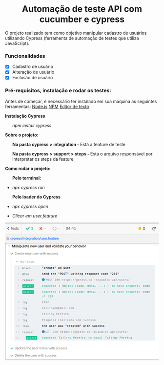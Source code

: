 <h1 align="center">Automação de teste API com cucumber e cypress</h1>

O projeto realizado tem como objetivo manipular cadastro de usuários utilizando Cypress (ferramenta de automação de testes que utiliza JavaScript).

### Funcionalidades

- [x] Cadastro de usuário
- [x] Alteração de usuário
- [x] Exclusão de usuário

### Pré-requisitos, instalação e rodar os testes:

Antes de começar, é necessário ter instalado em sua máquina as seguintes ferramentas:
    [Node.js](https://nodejs.org/en/download/package-manager/)
    [NPM](https://www.npmjs.com/get-npm)
    [Editor de texto](https://code.visualstudio.com/)

<b>Instalação Cypress</b>
<ul><i>npm install cypress</i></ul>

<b>Sobre o projeto:</b>
<ul><b>Na pasta cypress > integration - </b>Está a feature de teste</ul>
<ul><b>Na pasta cypress > support > steps - </b>Está o arquivo responsável por interpretar os steps da feature</ul>

<p><b>Como rodar o projeto:</b></p>
<ul><b>Pelo terminal:</b></ul>
    <ul><li><i>npx cypress run</i></li></ul>
<ul><b>Pelo loader do Cypress</b></ul>
    <ul><li><i>npx cypress open</i></li></ul>
    <ul><li><i>Clicar em user.feature</i></li></ul>

![alt text](image/success-test.png)